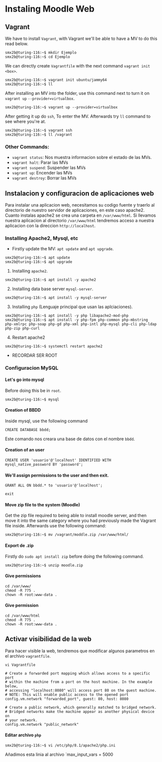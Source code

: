 # Instaling Moodle Web

## Vagrant
We have to install `Vagrant`, with Vagrant we'll be able to have a MV to do this read below.
```console
smx2b@turing-116:~$ mkdir Ejemplo
smx2b@turing-116:~$ cd Ejemplo
```

We can directly create `Vagrantfile` with the next command `vagrant init <box>`.
```console
smx2b@turing-116:~$ vagrant init ubuntu/jammy64
smx2b@turing-116:~$ ll
```

After installing an MV into the folder, use this command next to turn it on `vagrant up` `--provider=virtualbox`.
```console
smx2b@turing-116:~$ vagrant up --provider=virtualbox
```
After getting it up do `ssh`, To enter the MV. Afterwards try `ll` command to see where you're at.
```console
smx2b@turing-116:~$ vagrant ssh
smx2b@turing-116:~$ ll /vagrant
```
### Other Commands:
- `vagrant status`: Nos muestra informacion sobre el estado de las MVs.
- `vagrant halt`: Parar las MVs
- `vagrant suspend`: Suspender las MVs
- `vagrant up`: Encender las MVs
- `vagrant destroy`: Borrar las MVs

## Instalacion y configuracion de aplicaciones web
Para instalar una aplicacion web, necesitamos su codigo fuente y traerlo al directorio de nuestro servidor de aplicaciones, en este caso apache2. Cuanto instalas apache2 se crea una carpeta en `/var/www/html`. Si llevamos nuestra aplicacion al directorio `/var/www/html` tendremos acceso a nuestra aplicacion con la direccion `http://localhost`.

### Installing Apache2, Mysql, etc
- Firstly update the MV: `apt update` and `apt upgrade`.
```console
smx2b@turing-116:~$ apt update
smx2b@turing-116:~$ apt upgrade
```
1. Installing `apache2`.
```console
smx2b@turing-116:~$ apt install -y apache2
```
2. Installing data base server `mysql-server`.
```console
smx2b@turing-116:~$ apt install -y mysql-server
```
3. Installing `php` (Lenguaje principal que usan las aplciaciones).
```console
smx2b@turing-116:~$ apt install -y php libapache2-mod-php
smx2b@turing-116:~$ apt install -y php-fpm php-common php-mbstring php-xmlrpc php-soap php-gd php-xml php-intl php-mysql php-cli php-ldap php-zip php-curl
```
4. Restart apache2
```console
smx2b@turing-116:~$ systemctl restart apache2
```
- RECORDAR SER ROOT

### Configuracion MySQL
#### Let's go into mysql
Before doing this be in `root`.
```console
smx2b@turing-116:~$ mysql
```
#### Creation of BBDD
Inside mysql, use the following command
```console
CREATE DATABASE bbdd;
```
Este comando nos creara una base de datos con el nombre `bbdd`.
#### Creation of an user
```console
CREATE USER 'usuario'@'localhost' IDENTIFIED WITH mysql_native_password BY 'password';
```
#### We'll assign permissions to the user and then exit.
```console
GRANT ALL ON bbdd.* to 'usuario'@'localhost';
```
```console
exit
```
#### Move zip file to the system (Moodle)
Get the zip file required to being able to install moodle server, and then move it into the same category where you had previously made the Vagrant file inside. Afterwards use the following command:
```console
smx2b@turing-116:~$ mv /vagrant/moddle.zip /var/www/html/
```
#### Export de .zip
Firstly do `sudo apt install zip` before doing the following command.
```console
smx2b@turing-116:~$ unzip moodle.zip
```

#### Give permissions
```console
cd /var/www/
chmod -R 775 .
chown -R root:www-data .
```

#### Give permission
```console
cd /var/www/html
chmod -R 775 .
chown -R root:www-data .
```
## Activar visibilidad de la web
Para hacer visible la web, tendremos que modificar algunos parametros en el archivo `vagrantfile`.
```console
vi Vagrantfile
```
```console
# Create a forwarded port mapping which allows access to a specific port
# within the machine from a port on the host machine. In the example below,
# accessing "localhost:8080" will access port 80 on the guest machine.
# NOTE: This will enable public access to the opened port
config.vm.network "forwarded_port", guest: 80, host: 8080
```
```console
# Create a public network, which generally matched to bridged network.
# Bridged networks make the machine appear as another physical device on
# your network.
config.vm.network "public_network"
```
#### Editar archivo `php`
```console
smx2b@turing-116:~$ vi /etc/php/8.1/apache2/php.ini
```
Añadimos esta linia al archivo `max_input_vars = 5000